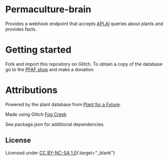 Permaculture-brain
=========================
Provides a webhook endpoint that accepts [API.AI](https://api.ai) queries about plants and provides facts.


Getting started
===============
Fork and import this repository on Glitch.  To obtain a copy of the database go to the [PFAF shop](http://www.pfaf.org/user/shop.aspx) and make a donation.


Attributions
========================
Powered by the plant database from [Plant for a Future](http://www.pfaf.org/user/Default.aspx).  

Made using Glitch [Fog Creek](https://fogcreek.com/)

See package.json for additional dependencies.


License
------------
Licensed under [CC BY-NC-SA 1.0](https://creativecommons.org/licenses/by-nc-sa/1.0/){:target="_blank"}

